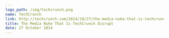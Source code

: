 ```yaml
---
logo_path: /img/techcrunch.png
name: TechCrunch
link: http://techcrunch.com/2014/10/27/the-media-nuke-that-is-techcrunch-disrupt/
title: The Media Nuke That Is TechCrunch Disrupt
date: 27 October 2014
---
```

